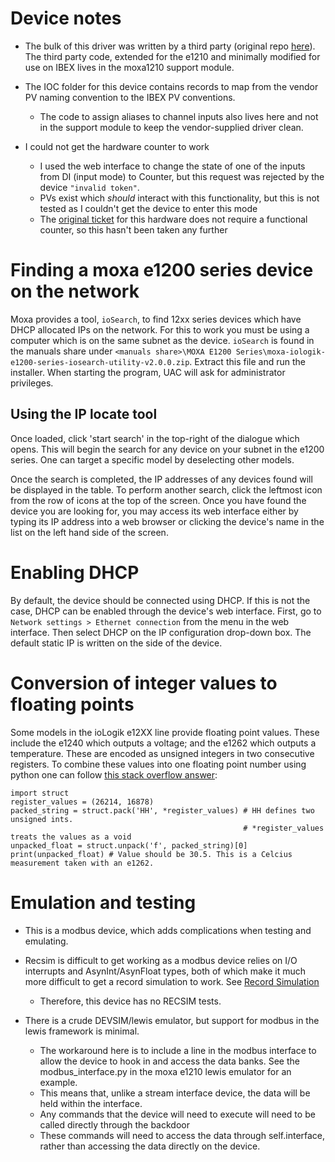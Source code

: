# Device notes

* The bulk of this driver was written by a third party (original repo [here](https://gitlab.com/LBCS-ELI-BL/epics-ioc-moxa-e12xx_pub)). The third party code, extended for the e1210 and minimally modified for use on IBEX lives in the moxa1210 support module.

* The IOC folder for this device contains records to map from the vendor PV naming convention to the IBEX PV conventions.
    * The code to assign aliases to channel inputs also lives here and not in the support module to keep the vendor-supplied driver clean.

* I could not get the hardware counter to work
   * I used the web interface to change the state of one of the inputs from DI (input mode) to Counter, but this request was rejected by the device `"invalid token"`.
   * PVs exist which _should_ interact with this functionality, but this is not tested as I couldn't get the device to enter this mode
   * The [original ticket](https://github.com/ISISComputingGroup/IBEX/issues/3269) for this hardware does not require a functional counter, so this hasn't been taken any further

# Finding a moxa e1200 series device on the network

Moxa provides a tool, `ioSearch`, to find 12xx series devices which have DHCP allocated IPs on the network. For this to work you must be using a computer which is on the same subnet as the device. `ioSearch` is found in the manuals share under `<manuals share>\MOXA E1200 Series\moxa-iologik-e1200-series-iosearch-utility-v2.0.0.zip`. Extract this file and run the installer. When starting the program, UAC will ask for administrator privileges.

## Using the IP locate tool
Once loaded, click 'start search' in the top-right of the dialogue which opens. This will begin the search for any device on your subnet in the e1200 series. One can target a specific model by deselecting other models.

Once the search is completed, the IP addresses of any devices found will be displayed in the table. To perform another search, click the leftmost icon from the row of icons at the top of the screen. Once you have found the device you are looking for, you may access its web interface either by typing its IP address into a web browser or clicking the device's name in the list on the left hand side of the screen.

# Enabling DHCP
By default, the device should be connected using DHCP. If this is not the case, DHCP can be enabled through the device's web interface. First, go to `Network settings > Ethernet connection` from the menu in the web interface. Then select DHCP on the IP configuration drop-down box. The default static IP is written on the side of the device.

# Conversion of integer values to floating points

Some models in the ioLogik e12XX line provide floating point values. These include the e1240 which outputs a voltage; and the e1262 which outputs a temperature. These are encoded as unsigned integers in two consecutive registers. To combine these values into one floating point number using python one can follow [this stack overflow answer](https://stackoverflow.com/a/35603706):

```
import struct
register_values = (26214, 16878)
packed_string = struct.pack('HH', *register_values) # HH defines two unsigned ints.
                                                    # *register_values treats the values as a void
unpacked_float = struct.unpack('f', packed_string)[0]
print(unpacked_float) # Value should be 30.5. This is a Celcius measurement taken with an e1262.
```

# Emulation and testing

* This is a modbus device, which adds complications when testing and emulating.

* Recsim is difficult to get working as a modbus device relies on I/O interrupts and AsynInt/AsynFloat types, both of which make it much more difficult to get a record simulation to work. See [Record Simulation](https://github.com/ISISComputingGroup/ibex_developers_manual/wiki/Record-Simulation)
   * Therefore, this device has no RECSIM tests.

* There is a crude DEVSIM/lewis emulator, but support for modbus in the lewis framework is minimal.
   * The workaround here is to include a line in the modbus interface to allow the device to hook in and access the data banks. See the modbus_interface.py in the moxa e1210 lewis emulator for an example.
   * This means that, unlike a stream interface device, the data will be held within the interface.
   * Any commands that the device will need to execute will need to be called directly through the backdoor
   * These commands will need to access the data through self.interface, rather than accessing the data directly on the device.